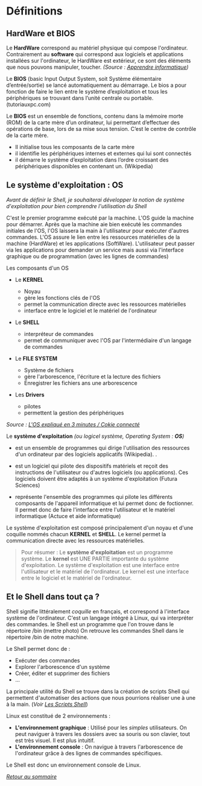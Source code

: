 # Définitions

## HardWare et BIOS

Le **HardWare** correspond au matériel physique qui compose l'ordinateur. Contrairement au **software** qui correspond aux logiciels et applications installées sur l'ordinateur, le HardWare est extérieur, ce sont des éléments que nous pouvons manipuler, toucher. *(Source : [Apprendre informatique](https://www.apprendreinformatique.fr/quelle-difference-entre-hardware-et-software/))*

Le **BIOS** (basic Input Output System, soit Système élémentaire d’entrée/sortie) se lancé automatiquement au démarrage. Le bios a pour fonction de faire le lien entre le système d’exploitation et tous les périphériques se trouvant dans l’unité centrale ou portable. (tutoriauxpc.com) 

Le **BIOS** est un ensemble de fonctions, contenu dans la mémoire morte (ROM) de la carte mère d’un ordinateur, lui permettant d’effectuer des opérations de base, lors de sa mise sous tension. C’est le centre de contrôle de la carte mère.

* Il initialise tous les composants de la carte mère
* il identifie les périphériques internes et externes qui lui sont connectés
* il démarre le système d’exploitation dans l’ordre croissant des périphériques disponibles en contenant un. (Wikipedia)



## Le système d'exploitation : OS

*Avant de définir le Shell, je souhaiterai développer la notion de système d'exploitation pour bien comprendre l'utilisation du Shell*

C'est le premier programme exécuté par la machine. L'OS guide la machine pour démarrer. Après que la machine aie bien exécuté les commandes initiales de l'OS, l'OS laissera la main à l'utilisateur pour exécuter d'autres commandes. L'OS assure le lien entre les ressources matérielles de la machine (HardWare) et les applications (SoftWare). L'utilisateur peut passer via les applications pour demander un service mais aussi via l'interface graphique ou de programmation (avec les lignes de commandes)

Les composants d'un OS
* Le **KERNEL**
    * Noyau
    * gère les fonctions clés de l'OS
    * permet la communication directe avec les ressources matérielles
    * interface entre le logiciel et le matériel de l'ordinateur

* Le **SHELL**
    * interpréteur de commandes
    * permet de communiquer avec l'OS par l'intermédiaire d'un langage de commandes

* Le **FILE SYSTEM**
    * Système de fichiers
    * gère l'arborescence, l'écriture et la lecture des fichiers
    * Enregistrer les fichiers ans une arborescence

* Les **Drivers**
    * pilotes
    * permettent la gestion des périphériques

*Source : [L'OS expliqué en 3 minutes / Cokie connecté](https://www.youtube.com/watch?v=AcZ87MTiXr4)*

Le **système d'exploitation** *(ou logicel système, Operating System : **OS**)*

* est un ensemble de programmes qui dirige l'utilisation des ressources d'un ordinateur par des logiciels applicatifs (Wikipedia). . 

* est un logiciel qui pilote des dispositifs matériels et reçoit des instructions de l'utilisateur ou d'autres logiciels (ou applications). Ces logiciels doivent être adaptés à un système d'exploitation (Futura Sciences)
* représente l'ensemble des programmes qui pilote les différents composants de l'appareil informatique et lui permet donc de foctionner. Il permet donc de faire l'interface entre l'utilisateur et le matériel informatique (Actuce et aide informatique)

Le système d'exploitation est composé principalement d'un noyau et d'une coquille nommés chacun **KERNEL** et **SHELL**. Le kernel permet la communication directe avec les ressources matérielles.

> Pour résumer : Le **système d'exploitation** est un programme système. Le **kernel** est UNE PARTIE importante du système d'exploitation. Le système d'exploitation est une interface entre l'utilisateur et le matériel de l'ordinateur. Le kernel est une interface entre le logiciel et le matériel de l'ordinateur. 

## Et le Shell dans tout ça ?

Shell signifie littéralement *coquille* en français, et correspond à l'interface système de l'ordinateur. C'est un langage intégré à Linux, qui va interpréter des commandes. le Shell est un programme que l'on trouve dans le répertoire /bin (mettre photo) On retrouve les commandes Shell dans le répertoire /bin de notre machine. 

Le Shell permet donc de :
* Exécuter des commandes
* Explorer l'arborescence d'un système
* Créer, éditer et supprimer des fichiers
* ...

La principale utilité du Shell se trouve dans la création de scripts Shell qui permettent d'automatiser des actions que nous pourrions réaliser une à une à la main. (*Voir [Les Scripts Shell](./scripts.md)*)


Linux est constitué de 2 environnements : 
* **L'environnement graphique** : Utilisé pour les *simples* utilisateurs. On peut naviguer à travers les dossiers avec sa souris ou son clavier, tout est très visuel. Il est plus intuitif.
* **L'environnement console** : On navigue à travers l'arborescence de l'ordinateur grâce à des lignes de commandes spécifiques. 

Le Shell est donc un environnement console de Linux. 

*[Retour au sommaire](./README.md)*